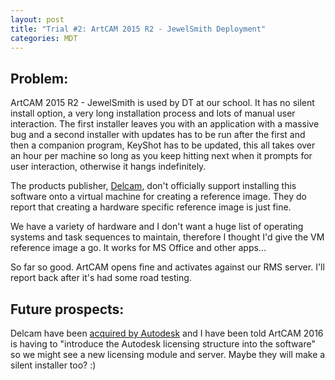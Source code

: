 ```yaml
---
layout: post
title: "Trial #2: ArtCAM 2015 R2 - JewelSmith Deployment"
categories: MDT
---
```


## Problem:
ArtCAM 2015 R2 - JewelSmith is used by DT at our school.  It has no silent install option, a very long installation process and lots of manual user interaction.  The first installer leaves you with an application with a massive bug and a second installer with updates has to be run after the first and then a companion program, KeyShot has to be updated, this all takes over an hour per machine so long as you keep hitting next when it prompts for user interaction, otherwise it hangs indefinitely.

The products publisher, [Delcam](http://www.delcam.co.uk), don't officially support installing this software onto a virtual machine for creating a reference image.  They do report that creating a hardware specific reference image is just fine.

We have a variety of hardware and I don't want a huge list of operating systems and task sequences to maintain, therefore I thought I'd give the VM reference image a go. It works for MS Office and other apps...

So far so good.  ArtCAM opens fine and activates against our RMS server.  I'll report back after it's had some road testing.

## Future prospects:
Delcam have been [acquired by Autodesk](http://www.delcam.com/autodesk/) and I have been told ArtCAM 2016 is having to "introduce the Autodesk licensing structure into the software" so we might see a new licensing module and server.
Maybe they will make a silent installer too? :)
